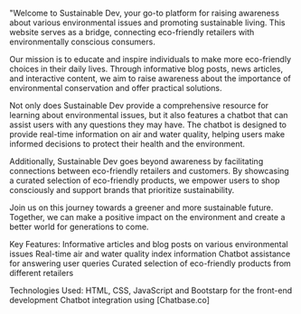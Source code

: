 "Welcome to Sustainable Dev, your go-to platform for raising awareness about various environmental issues and promoting sustainable living. This website serves as a bridge, connecting eco-friendly retailers with environmentally conscious consumers.

Our mission is to educate and inspire individuals to make more eco-friendly choices in their daily lives. Through informative blog posts, news articles, and interactive content, we aim to raise awareness about the importance of environmental conservation and offer practical solutions.

Not only does Sustainable Dev provide a comprehensive resource for learning about environmental issues, but it also features a chatbot that can assist users with any questions they may have. The chatbot is designed to provide real-time information on air and water quality, helping users make informed decisions to protect their health and the environment.

Additionally, Sustainable Dev goes beyond awareness by facilitating connections between eco-friendly retailers and customers. By showcasing a curated selection of eco-friendly products, we empower users to shop consciously and support brands that prioritize sustainability.

Join us on this journey towards a greener and more sustainable future. Together, we can make a positive impact on the environment and create a better world for generations to come.

Key Features:
Informative articles and blog posts on various environmental issues
Real-time air and water quality index information
Chatbot assistance for answering user queries
Curated selection of eco-friendly products from different retailers

Technologies Used:
HTML, CSS, JavaScript and Bootstarp for the front-end development
Chatbot integration using [Chatbase.co]
